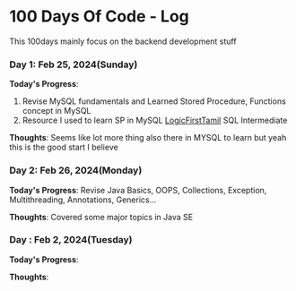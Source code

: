 # 100 Days Of Code - Log
This 100days mainly focus on the backend development stuff

### Day 1: Feb 25, 2024(Sunday)

**Today's Progress**: 
1. Revise MySQL fundamentals and Learned Stored Procedure, Functions concept in MySQL
2. Resource I used to learn SP in MySQL [LogicFirstTamil](https://www.youtube.com/watch?v=EGx_7MGWZnE&ab_channel=LogicFirstTamil) SQL Intermediate

**Thoughts**: Seems like lot more thing also there in MYSQL to learn but yeah this is the good start I believe

### Day 2: Feb 26, 2024(Monday)

**Today's Progress**: Revise Java Basics, OOPS, Collections, Exception, Multithreading, Annotations, Generics...

**Thoughts**: Covered some major topics in Java SE

### Day : Feb 2, 2024(Tuesday)

**Today's Progress**: 

**Thoughts**: 

